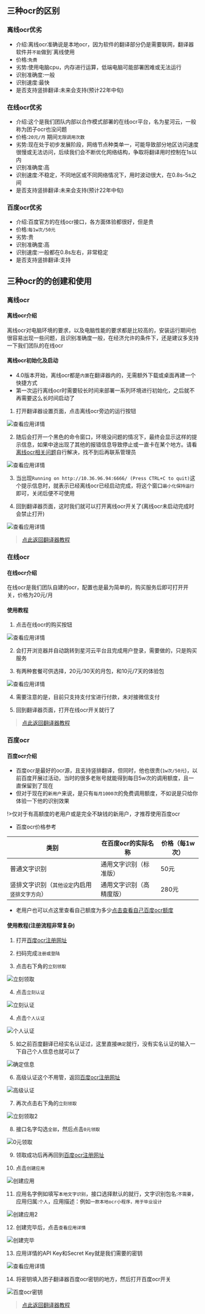 
## 三种ocr的区别
### 离线ocr优劣
- 介绍:离线ocr准确说是本地ocr，因为软件的翻译部分仍是需要联网，翻译器软件并`不能`做到`离线使用
- 价格:`免费`
- 劣势:使用电脑cpu，内存进行运算，低端电脑可能部署困难或无法运行
- 识别准确度:一般
- 识别速度:最快
- 是否支持竖排翻译:未来会支持(预计22年中旬)

### 在线ocr优劣
- 介绍:这个是我们团队内部以合作模式部署的在线ocr平台，名为星河云，一般称为团子ocr也没问题
- 价格:`20元/月` 期间`无限调用次数`
- 劣势:现在处于初步发展阶段，网络节点种类单一，可能导致部分地区访问速度很慢或无法访问，后续我们会不断优化网络结构，争取将翻译用时控制在1s以内
- 识别准确度:高
- 识别速度:不稳定，不同地区或不同网络情况下，用时波动很大，在0.8s-5s之间
- 是否支持竖排翻译:未来会支持(预计22年中旬)

### 百度ocr优劣
- 介绍:百度官方的在线ocr接口，各方面体验都很好，但是贵
- 价格:`每1w次/50元`
- 劣势:贵
- 识别准确度:高
- 识别速度:一般都在0.8s左右，非常稳定
- 是否支持竖排翻译:支持

## 三种ocr的的创建和使用

<!-- tabs:start -->

### **离线ocr**
#### 离线ocr介绍
离线ocr对电脑环境的要求，以及电脑性能的要求都是比较高的，安装运行期间也很容易出现一些问题，且识别准确度一般，在经济允许的条件下，还是建议多支持一下我们团队的在线ocr

#### 离线ocr初始化及启动
- 4.0版本开始，离线ocr都是`内置`在翻译器内的，无需额外下载或桌面再建一个快捷方式
- 第一次运行离线ocr时需要较长时间来部署一系列环境进行初始化，之后就不再需要这么长时间启动了
1. 打开翻译器设置页面，点击离线ocr旁边的运行按钮

![查看应用详情](../assets/img/107.webp ':size=50%')

2. 随后会打开一个黑色的命令窗口，环境没问题的情况下，最终会显示这样的提示信息，如果中途出现了其他的报错信息导致停止或一直卡在某个地方。请看[离线ocr相关问题](/4.0/FAQ/faq)自行解决，找不到后再联系管理员

![查看应用详情](../assets/img/108.webp ':size=50%')

3. 当出现`Running on http://10.36.96.94:6666/ (Press CTRL+C to quit)`这个提示信息时，就表示已经离线ocr已经启动完成，将这个窗口`最小化保持运行`即可，关闭后便不可使用

4. 回到翻译器页面，这时我们就可以打开离线ocr开关了(离线ocr未启动完成时会禁止打开)

![查看应用详情](../assets/img/109.webp ':size=50%')

>[点此返回翻译器教程](/4.0/basic/dangotranslator#配置ocr源)
### **在线ocr**
#### 在线ocr介绍
在线ocr是我们团队自建的ocr，配置也是最为简单的，购买服务后即可打开开关，价格为20元/月

#### 使用教程
1. 点击在线ocr的购买按钮

![查看应用详情](../assets/img/110.webp ':size=50%')

2. 会打开浏览器并自动跳转到星河云平台且完成用户登录，需要做的，只是购买服务

3. 有两种套餐可供选择，20元/30天的月包，和10元/7天的体验包

![查看应用详情](../assets/img/111.webp ':size=50%')

4. 需要注意的是，目前只支持支付宝进行付款，未对接微信支付

5. 回到翻译器页面，打开在线ocr开关就行了

>[点此返回翻译器教程](/4.0/basic/dangotranslator#配置ocr源)
### **百度ocr**
#### 百度ocr介绍
- 百度ocr是最好的ocr源，且支持竖排翻译，但同时，他也很贵(`1w次/50元`)，以前百度开展过活动，当时的很多老账号就能得到每日5w次的调用额度，且一直保留到了现在
- 但对于现在的`新用户`来说，是只有`每月1000次`的免费调用额度，不如说是只给你体验一下他的识别效果

!>仅对于有高额度的老用户或是完全不缺钱的新用户，才推荐使用百度ocr

- 百度ocr价格参考

|类别|在百度ocr的实际名称|价格（每1w次）|
|--|--|--|
|普通文字识别|通用文字识别（标准版）|50元|
|竖排文字识别（`其他设定`内启用`竖排文字方向`）|通用文字识别（高精度版）|280元|

- 老用户也可以点这里查看自己额度为多少[点击查看自己百度ocr额度](https://console.bce.baidu.com/ai/?_=1628852476294&fromai=1#/ai/ocr/overview/index)

#### 使用教程(注册流程非常复杂)
1. 打开[百度ocr注册网址](https://console.bce.baidu.com/ai/?_=1579777147726&fromai=1#/ai/ocr/overview/index)

2. 扫码完成`注册或登陆`
   
3. 点击右下角的`立刻领取`

![立刻领取](../assets/img/48.webp ':size=50%')

4. 点击`立刻认证`

![立刻认证](../assets/img/49.webp ':size=50%')

4. 点击`个人认证`

![个人认证](../assets/img/50.webp ':size=50%')

5. 如之前百度翻译已经实名认证过，这里直接`确定`就行，没有实名认证的输入一下自己个人信息也就可以了

![确定信息](../assets/img/51.webp ':size=50%')

6. 高级认证这个不用管，返回[百度ocr注册网址](https://console.bce.baidu.com/ai/?_=1579777147726&fromai=1#/ai/ocr/overview/index)

![高级认证](../assets/img/52.webp ':size=50%')

7. 再次点击右下角的`立刻领取`

![立刻领取2](../assets/img/48.webp ':size=50%')

8. 接口名字勾选`全部`，然后点击`0元领取`

![0元领取](../assets/img/54.webp ':size=50%')

9. 领取成功后再再回到[百度ocr注册网址](https://console.bce.baidu.com/ai/?_=1579777147726&fromai=1#/ai/ocr/overview/index)

10. 点击`创建应用`

![创建应用](../assets/img/53.webp ':size=50%')

11. 应用名字例如填写`本地文字识别`，接口选择默认的就行，文字识别包名:`不需要`，应用归属:`个人`，应用描述：例如`一款本地ocr小程序，用于毕业设计`

![创建应用2](../assets/img/55.webp ':size=50%')

12. 创建完毕后，点击`查看应用详情`

![创建完毕](../assets/img/56.webp ':size=50%')

13. 应用详情的API Key和Secret Key就是我们需要的密钥

![查看应用详情](../assets/img/57.webp ':size=50%')

14. 将密钥填入团子翻译器百度ocr密钥的地方，然后打开百度ocr开关

![百度ocr密钥](../assets/img/112.webp ':size=50%')

>[点此返回翻译器教程](/4.0/basic/dangotranslator#配置ocr源)
<!-- tabs:end -->